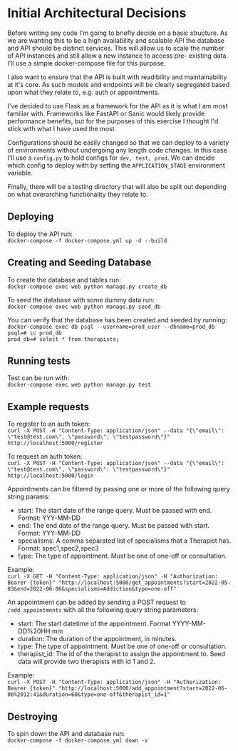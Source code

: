 # Initial Architectural Decisions
Before writing any code I'm going to briefly decide on a basic structure.
As we are wanting this to be a high availability and scalable API the 
database and API should be distinct services. This will allow us to scale
the number of API instances and still allow a new instance to access pre-
existing data. I'll use a simple docker-compose file for this purpose.

I also want to ensure that the API is built with readibility and 
maintainability at it's core. As such models and endpoints will 
be clearly segregated based upon what they relate to, e.g. auth
or appointments.

I've decided to use Flask as a framework for the API as it is 
what I am most familiar with. Frameworks like FastAPI or Sanic
would likely provide performance benefits, but for the purposes
of this exercise I thought I'd stick with what I have used the most.

Configurations should be easily changed so that we can deploy to a
variety of environments without undergoing any length code changes.
In this case I'll use a `config.py` to hold configs for `dev, test, prod`.
We can decide which config to deploy with by setting the `APPLICATION_STAGE`
environment variable.

Finally, there will be a testing directory that will also be split out
depending on what overarching functionality they relate to.

## Deploying
To deploy the API run:  
`docker-compose -f docker-compose.yml up -d --build`

## Creating and Seeding Database
To create the database and tables run:  
`docker-compose exec web python manage.py create_db`

To seed the database with some dummy data run:  
`docker-compose exec web python manage.py seed_db`

You can verify that the database has been created and seeded by running:  
`docker-compose exec db psql --username=prod_user --dbname=prod_db`  
`psql=# \c prod_db`  
`prod_db=# select * from therapists;`  

## Running tests
Test can be run with:  
`docker-compose exec web python manage.py test`

## Example requests
To register to an auth token:  
`curl -X POST -H "Content-Type: application/json" --data "{\"email\": \"test@test.com\", \"password\": \"testpassword\"}" http://localhost:5000/register`

To request an auth token:  
`curl -X POST -H "Content-Type: application/json" --data "{\"email\": \"test@test.com\", \"password\": \"testpassword\"}" http://localhost:5000/login`

Appointments can be filtered by passing one or more of the following query string params:
* start: The start date of the range query. Must be passed with end. Format: YYY-MM-DD
* end: The end date of the range query. Must be passed with start. Format: YYY-MM-DD
* specialisms: A comma separated list of specialisms that a Therapist has. Format: spec1,spec2,spec3
* type: The type of appointment. Must be one of one-off or consultation.

Example:  
`curl -X GET -H "Content-Type: application/json" -H "Authorization: Bearer {token}" "http://localhost:5000/get_appointments?start=2022-05-03&end=2022-06-06&specialisms=Addiction&type=one-off"`

An appointment can be added by sending a POST request to `/add_appointments` with all the following query string parameters:
* start: The start datetime of the appointment. Format YYYY-MM-DD%20HH:mm
* duration: The duration of the appointment, in minutes.
* type: The type of appointment. Must be one of one-off or consultation.
* therapist_id: The id of the therapist to assign the appointment to. Seed data will provide two therapists with id 1 and 2.

Example:  
`curl -X POST -H "Content-Type: application/json" -H "Authorization: Bearer {token}" "http://localhost:5000/add_appointment?start=2022-06-06%2012:41&duration=60&type=one-off&therapist_id=1"`

## Destroying
To spin down the API and database run:  
`docker-compose -f docker-compose.yml down -v`


